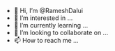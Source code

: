 - 👋 Hi, I’m @RameshDalui
- 👀 I’m interested in ...
- 🌱 I’m currently learning ...
- 💞️ I’m looking to collaborate on ...
- 📫 How to reach me ...

<!---
RameshDalui/RameshDalui is a ✨ special ✨ repository because its `README.md` (this file) appears on your GitHub profile.
You can click the Preview link to take a look at your changes.
--->
